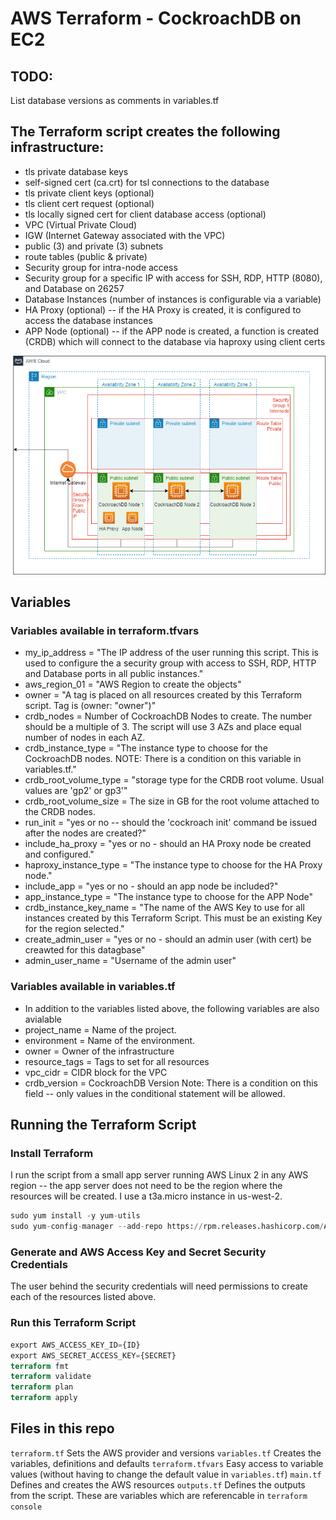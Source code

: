 AWS Terraform - CockroachDB on EC2
==================================

TODO:
-------------------
List database versions as comments in variables.tf

## The Terraform script creates the following infrastructure:
* tls private database keys
* self-signed cert (ca.crt) for tsl connections to the database
* tls private client keys (optional)
* tls client cert request (optional)
* tls locally signed cert for client database access (optional)
* VPC (Virtual Private Cloud)
* IGW (Internet Gateway associated with the VPC)
* public (3) and private (3) subnets
* route tables (public & private)
* Security group for intra-node access
* Security group for a specific IP with access for SSH, RDP, HTTP (8080), and Database on 26257
* Database Instances (number of instances is configurable via a variable)
* HA Proxy (optional) -- if the HA Proxy is created, it is configured to access the database instances
* APP Node (optional) -- if the APP node is created, a function is created (CRDB) which will connect to the database via haproxy using client certs

![Visual Description of the Terraform Script Output](/Resources/cloud_formation_VPC_output.drawio.png)


## Variables
### Variables available in terraform.tfvars 
* my_ip_address = "The IP address of the user running this script.  This is used to configure the a security group with access to SSH, RDP, HTTP and Database ports in all public instances."
* aws_region_01 = "AWS Region to create the objects"
* owner = "A tag is placed on all resources created by this Terraform script.  Tag is (owner: "owner")"
* crdb_nodes = Number of CockroachDB Nodes to create.  The number should be a multiple of 3.  The script will use 3 AZs and place equal number of nodes in each AZ.  
* crdb_instance_type = "The instance type to choose for the CockroachDB nodes.  NOTE:  There is a condition on this variable in variables.tf."
* crdb_root_volume_type = "storage type for the CRDB root volume.  Usual values are 'gp2' or gp3'"
* crdb_root_volume_size = The size in GB for the root volume attached to the CRDB nodes.  
* run_init = "yes or no -- should the 'cockroach init' command be issued after the nodes are created?"
* include_ha_proxy = "yes or no - should an HA Proxy node be created and configured."
* haproxy_instance_type = "The instance type to choose for the HA Proxy node."
* include_app = "yes or no - should an app node be included?"
* app_instance_type = "The instance type to choose for the APP Node"
* crdb_instance_key_name = "The name of the AWS Key to use for all instances created by this Terraform Script.  This must be an existing Key for the region selected."
* create_admin_user = "yes or no - should an admin user (with cert) be creawted for this datagbase"
* admin_user_name = "Username of the admin user"

### Variables available in variables.tf
* In addition to the variables listed above, the following variables are also avialable
* project_name    =  Name of the project.
* environment     =  Name of the environment.
* owner           =  Owner of the infrastructure
* resource_tags   =  Tags to set for all resources
* vpc_cidr        =  CIDR block for the VPC
* crdb_version    =  CockroachDB Version  Note:  There is a condition on this field -- only values in the conditional statement will be allowed.

## Running the Terraform Script
### Install Terraform
I run the script from a small app server running AWS Linux 2 in any AWS region -- the app server does not need to be the region where the resources will be created.  I use a t3a.micro instance in us-west-2.
```terraform
sudo yum install -y yum-utils
sudo yum-config-manager --add-repo https://rpm.releases.hashicorp.com/AmazonLinux/hashicorp.repo
```

### Generate and AWS Access Key and Secret Security Credentials
The user behind the security credentials will need permissions to create each of the resources listed above.   

### Run this Terraform Script
```terraform
export AWS_ACCESS_KEY_ID={ID}
export AWS_SECRET_ACCESS_KEY={SECRET}
terraform fmt
terraform validate
terraform plan
terraform apply
```

## Files in this repo
`terraform.tf` Sets the AWS provider and versions
`variables.tf` Creates the variables, definitions and defaults
`terraform.tfvars` Easy access to variable values (without having to change the default value in `variables.tf`)
`main.tf` Defines and creates the AWS resources
`outputs.tf` Defines the outputs from the script.  These are variables which are referencable in `terraform console`
